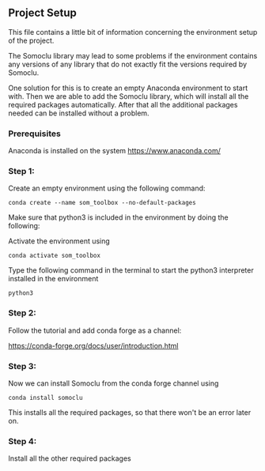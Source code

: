 ## Project Setup

This file contains a little bit of information concerning the environment setup of the project. 

The Somoclu library may lead to some problems if the environment contains any versions of any library that do not exactly fit the versions required by Somoclu.

One solution for this is to create an empty Anaconda environment to start with. Then we are able to add the Somoclu library, which will install all the required
packages automatically. After that all the additional packages needed can be installed without a problem.

### Prerequisites

Anaconda is installed on the system https://www.anaconda.com/

### Step 1:

Create an empty environment using the following command:

```conda create --name som_toolbox --no-default-packages```

Make sure that python3 is included in the environment by doing the following:

Activate the environment using

```conda activate som_toolbox```

Type the following command in the terminal to start the python3 interpreter installed in the environment

```python3```


### Step 2:

Follow the tutorial and add conda forge as a channel: 

https://conda-forge.org/docs/user/introduction.html

### Step 3:

Now we can install Somoclu from the conda forge channel using

```conda install somoclu```

This installs all the required packages, so that there won't be an error later on.

### Step 4:

Install all the other required packages
